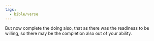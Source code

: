 ```yaml
---
tags:
  - bible/verse
---
```

But now complete the doing also, that as there was the readiness to be willing, so there may be the completion also out of your ability.